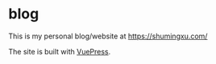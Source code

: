 # blog

This is my personal blog/website at <https://shumingxu.com/>

The site is built with [VuePress](https://vuepress.vuejs.org/).

